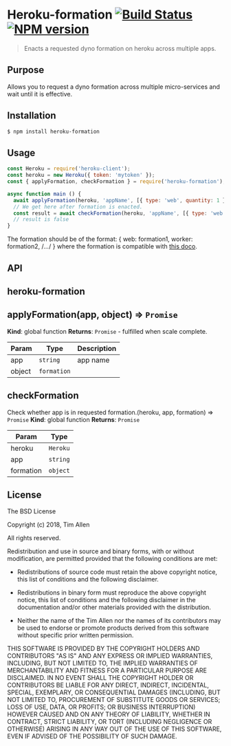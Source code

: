 # Heroku-formation [![Build Status](https://secure.travis-ci.org/noblesamurai/heroku-formation.png?branch=master)](http://travis-ci.org/noblesamurai/heroku-formation) [![NPM version](https://badge-me.herokuapp.com/api/npm/heroku-formation.png)](http://badges.enytc.com/for/npm/heroku-formation)

> Enacts a requested dyno formation on heroku across multiple apps.

## Purpose
Allows you to request a dyno formation across multiple micro-services and wait
until it is effective.

## Installation
```bash
$ npm install heroku-formation
```

## Usage
```js
const Heroku = require('heroku-client');
const heroku = new Heroku({ token: 'mytoken' });
const { applyFormation, checkFormation } = require('heroku-formation');

async function main () {
  await applyFormation(heroku, 'appName', [{ type: 'web', quantity: 1 }]);
  // We get here after formation is enacted.
  const result = await checkFormation(heroku, 'appName', [{ type: 'web', quantity: 2 }]);
  // result is false
}
```

The formation should be of the format:
{
    web: formation1,
    worker: formation2,
        /*...*/
}
where the formation is compatible with [this doco](https://devcenter.heroku.com/articles/platform-api-reference#formation).

## API
## heroku-formation
<a name="module_heroku-formation"></a>

## applyFormation(app, object) ⇒ <code>Promise</code>
**Kind**: global function
**Returns**: <code>Promise</code> - fulfilled when scale complete.

| Param | Type | Description |
| --- | --- | --- |
| app | <code>string</code> | app name |
| object | <code>formation</code> |  |

<a name="checkFormation
Check whether app is in requested formation."></a>

## checkFormation
Check whether app is in requested formation.(heroku, app, formation) ⇒ <code>Promise<Boolean></code>
**Kind**: global function
**Returns**: <code>Promise<Boolean></code>

| Param | Type |
| --- | --- |
| heroku | <code>Heroku</code> |
| app | <code>string</code> |
| formation | <code>object</code> |

## License

The BSD License

Copyright (c) 2018, Tim Allen

All rights reserved.

Redistribution and use in source and binary forms, with or without modification,
are permitted provided that the following conditions are met:

* Redistributions of source code must retain the above copyright notice, this
  list of conditions and the following disclaimer.

* Redistributions in binary form must reproduce the above copyright notice, this
  list of conditions and the following disclaimer in the documentation and/or
  other materials provided with the distribution.

* Neither the name of the Tim Allen nor the names of its
  contributors may be used to endorse or promote products derived from
  this software without specific prior written permission.

THIS SOFTWARE IS PROVIDED BY THE COPYRIGHT HOLDERS AND CONTRIBUTORS "AS IS" AND
ANY EXPRESS OR IMPLIED WARRANTIES, INCLUDING, BUT NOT LIMITED TO, THE IMPLIED
WARRANTIES OF MERCHANTABILITY AND FITNESS FOR A PARTICULAR PURPOSE ARE
DISCLAIMED. IN NO EVENT SHALL THE COPYRIGHT HOLDER OR CONTRIBUTORS BE LIABLE FOR
ANY DIRECT, INDIRECT, INCIDENTAL, SPECIAL, EXEMPLARY, OR CONSEQUENTIAL DAMAGES
(INCLUDING, BUT NOT LIMITED TO, PROCUREMENT OF SUBSTITUTE GOODS OR SERVICES;
LOSS OF USE, DATA, OR PROFITS; OR BUSINESS INTERRUPTION) HOWEVER CAUSED AND ON
ANY THEORY OF LIABILITY, WHETHER IN CONTRACT, STRICT LIABILITY, OR TORT
(INCLUDING NEGLIGENCE OR OTHERWISE) ARISING IN ANY WAY OUT OF THE USE OF THIS
SOFTWARE, EVEN IF ADVISED OF THE POSSIBILITY OF SUCH DAMAGE.
